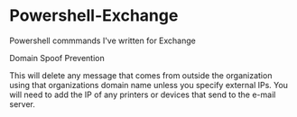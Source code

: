 # Powershell-Exchange
Powershell commmands I've written for Exchange

Domain Spoof Prevention

This will delete any message that comes from outside the organization using that organizations domain name unless you specify external IPs. You will need to add the IP of any printers or devices that send to the e-mail server.
